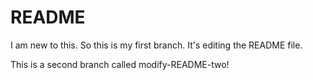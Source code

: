 # README

I am new to this. So this is my first branch. It's editing the README file.

This is a second branch called modify-README-two!